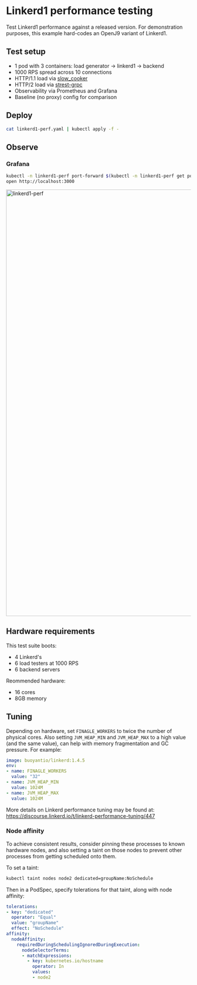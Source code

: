 # Linkerd1 performance testing

Test Linkerd1 performance against a released version. For demonstration
purposes, this example hard-codes an OpenJ9 variant of Linkerd1.

## Test setup

- 1 pod with 3 containers: load generator -> linkerd1 -> backend
- 1000 RPS spread across 10 connections
- HTTP/1.1 load via [slow_cooker](https://github.com/BuoyantIO/slow_cooker)
- HTTP/2 load via [strest-grpc](https://github.com/BuoyantIO/strest-grpc)
- Observability via Prometheus and Grafana
- Baseline (no proxy) config for comparison

## Deploy

```bash
cat linkerd1-perf.yaml | kubectl apply -f -
```

## Observe

### Grafana

```bash
kubectl -n linkerd1-perf port-forward $(kubectl -n linkerd1-perf get po --selector=app=grafana -o jsonpath='{.items[*].metadata.name}') 3000:3000
open http://localhost:3000
```

<img width="1164" alt="linkerd1-perf" src="https://user-images.githubusercontent.com/236915/43617284-ff3b1ee2-9675-11e8-8877-7d3bd5127045.png">

## Hardware requirements

This test suite boots:
- 4 Linkerd's
- 6 load testers at 1000 RPS
- 6 backend servers

Reommended hardware:
- 16 cores
- 8GB memory

## Tuning

Depending on hardware, set `FINAGLE_WORKERS` to twice the number of physical
cores. Also setting `JVM_HEAP_MIN` and `JVM_HEAP_MAX` to a high value (and the
same value), can help with memory fragmentation and GC pressure. For example:

```yaml
image: buoyantio/linkerd:1.4.5
env:
- name: FINAGLE_WORKERS
  value: "32"
- name: JVM_HEAP_MIN
  value: 1024M
- name: JVM_HEAP_MAX
  value: 1024M
```

More details on Linkerd performance tuning may be found at:
https://discourse.linkerd.io/t/linkerd-performance-tuning/447

### Node affinity

To achieve consistent results, consider pinning these processes to known
hardware nodes, and also setting a taint on those nodes to prevent other
processes from getting scheduled onto them.

To set a taint:

```bash
kubectl taint nodes node2 dedicated=groupName:NoSchedule
```

Then in a PodSpec, specify tolerations for that taint, along with node affinity:

```yaml
tolerations:
- key: "dedicated"
  operator: "Equal"
  value: "groupName"
  effect: "NoSchedule"
affinity:
  nodeAffinity:
    requiredDuringSchedulingIgnoredDuringExecution:
      nodeSelectorTerms:
      - matchExpressions:
        - key: kubernetes.io/hostname
          operator: In
          values:
          - node2
```
